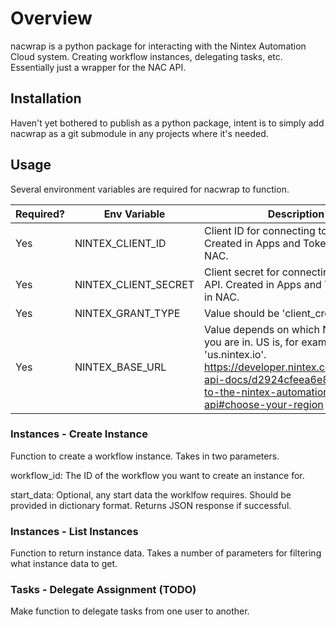 # Overview

nacwrap is a python package for interacting with the Nintex Automation Cloud system. Creating workflow instances, delegating tasks, etc. Essentially just a wrapper for the NAC API.

## Installation

Haven't yet bothered to publish as a python package, intent is to simply add nacwrap as a git submodule in any projects where it's needed.

## Usage

Several environment variables are required for nacwrap to function.

| Required? | Env Variable | Description |
| --------- | ------------ | ----------- |
| Yes | NINTEX_CLIENT_ID | Client ID for connecting to Nintex API. Created in Apps and Tokens page in NAC. |
| Yes | NINTEX_CLIENT_SECRET | Client secret for connecting to Nintex API. Created in Apps and Tokens page in NAC. |
| Yes | NINTEX_GRANT_TYPE | Value should be 'client_credentials'. |
| Yes | NINTEX_BASE_URL | Value depends on which Nintex region you are in. US is, for example 'us.nintex.io'. <https://developer.nintex.com/docs/nc-api-docs/d2924cfeea6e8-welcome-to-the-nintex-automation-cloud-api#choose-your-region> |

### Instances - Create Instance

Function to create a workflow instance. Takes in two parameters.

workflow_id: The ID of the workflow you want to create an instance for.

start_data: Optional, any start data the worklfow requires. Should be provided in dictionary format. Returns JSON response if successful.

### Instances - List Instances

Function to return instance data. Takes a number of parameters for filtering what instance data to get.

### Tasks - Delegate Assignment (TODO)

Make function to delegate tasks from one user to another.
